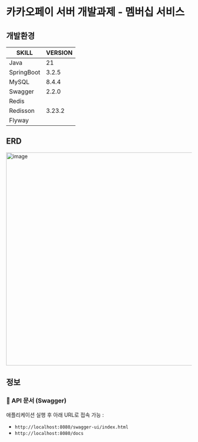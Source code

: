 # 카카오페이 서버 개발과제 - 멤버십 서비스

## 개발환경
|SKILL|VERSION|
|--|--|
|Java|21|
|SpringBoot|3.2.5|
|MySQL|8.4.4|
|Swagger|2.2.0|
|Redis||
|Redisson|3.23.2|
|Flyway||

## ERD
<img width="1223" height="577" alt="image" src="https://github.com/user-attachments/assets/9536fff4-ea3d-4547-b4ef-d0811dd5ff25" />

## 정보
### 📌 API 문서 (Swagger)

애플리케이션 실행 후 아래 URL로 접속 가능 :

- `http://localhost:8080/swagger-ui/index.html`
- `http://localhost:8080/docs`
